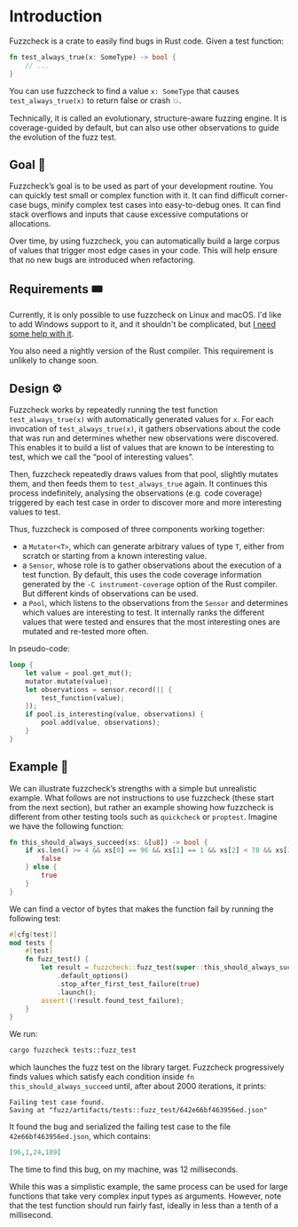 # Introduction

Fuzzcheck is a crate to easily find bugs in Rust code. Given a test function:
```rust ignore
fn test_always_true(x: SomeType) -> bool {
    // ...
}
```
You can use fuzzcheck to find a value `x: SomeType` that causes `test_always_true(x)` to return false or crash 💥.

Technically, it is called an evolutionary, structure-aware fuzzing engine. It is coverage-guided by default,
but can also use other observations to guide the evolution of the fuzz test.

## Goal 🦄

Fuzzcheck’s goal is to be used as part of your development routine. You can quickly test small or complex 
function with it. It can find difficult corner-case bugs, minify complex test cases into easy-to-debug ones. 
It can find stack overflows and inputs that cause excessive computations or allocations. 

Over time, by using fuzzcheck, you can automatically build a large corpus of values that trigger most 
edge cases in your code. This will help ensure that no new bugs are introduced when refactoring.

## Requirements 🎟

Currently, it is only possible to use fuzzcheck on Linux and macOS. I'd like to add Windows support to it, and
it shouldn't be complicated, but [I need some help with it](https://github.com/loiclec/fuzzcheck-rs/issues/8).

You also need a nightly version of the Rust compiler. This requirement is unlikely to change soon.

## Design ⚙️

Fuzzcheck works by repeatedly running the test function `test_always_true(x)` with automatically generated 
values for `x`. For each invocation of `test_always_true(x)`, it gathers observations about the code 
that was run and determines whether new observations were discovered. This enables it to build a list of values 
that are known to be interesting to test, which we call the “pool of interesting values”.

Then, fuzzcheck repeatedly draws values from that pool, slightly mutates them, and then feeds them to 
`test_always_true` again. It continues this process indefinitely, analysing the observations (e.g. code coverage) 
triggered by each test case in order to discover more and more interesting values to test.

Thus, fuzzcheck is composed of three components working together:
* a `Mutator<T>`, which can generate arbitrary values of type `T`, either from scratch or starting from a
known interesting value.
* a `Sensor`, whose role is to gather observations about the execution of a test function. By default, this uses
the code coverage information generated by the `-C instrument-coverage` option of the Rust compiler. But different 
kinds of observations can be used.
* a `Pool`, which listens to the observations from the `Sensor` and determines which values are interesting
to test. It internally ranks the different values that were tested and ensures that the most interesting ones
are mutated and re-tested more often.

In pseudo-code:
```rust ignore
loop {
    let value = pool.get_mut();
    mutator.mutate(value);
    let observations = sensor.record(|| {
        test_function(value);
    });
    if pool.is_interesting(value, observations) {
        pool.add(value, observations);
    }
}
```

## Example 👀

We can illustrate fuzzcheck’s strengths with a simple but unrealistic example. What follows are not instructions
to use fuzzcheck (these start from the next section), but rather an example showing how fuzzcheck is different from
other testing tools such as `quickcheck` or `proptest`. Imagine we have the following function:

```rust ignore
fn this_should_always_succeed(xs: &[u8]) -> bool {
    if xs.len() >= 4 && xs[0] == 96 && xs[1] == 1 && xs[2] < 78 && xs[3] == 189 {
        false
    } else {
        true
    }
}
```

We can find a vector of bytes that makes the function fail by running the following test:
```rust ignore
#[cfg(test)]
mod tests {
    #[test]
    fn fuzz_test() {
        let result = fuzzcheck::fuzz_test(super::this_should_always_succeed)
            .default_options()
            .stop_after_first_test_failure(true)
            .launch();
        assert!(!result.found_test_failure);
    }
}
```
We run:

```sh
cargo fuzzcheck tests::fuzz_test
```
which launches the fuzz test on the library target. Fuzzcheck progressively finds values which 
satisfy each condition inside `fn this_should_always_succeed` until, after about 2000 iterations, 
it prints:

```text
Failing test case found. 
Saving at "fuzz/artifacts/tests::fuzz_test/642e66bf463956ed.json"
```

It found the bug and serialized the failing test case to the file `42e66bf463956ed.json`, which contains:
```json
[96,1,24,189]
``` 
The time to find this bug, on my machine, was 12 milliseconds.

While this was a simplistic example, the same process can be used for large functions that take very complex 
input types as arguments. However, note that the test function should run fairly fast, ideally in 
less than a tenth of a millisecond.
